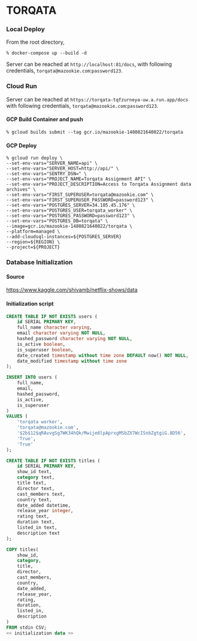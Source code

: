 # TORQATA

### Local Deploy

From the root directory,
```
% docker-compose up --build -d
```

Server can be reached at `http://localhost:81/docs`, with following credentials, `torqata@mazookie.com`:`password123`.


### Cloud Run

Server can be reached at `https://torqata-tqfzurneya-uw.a.run.app/docs` with following credentials, `torqata@mazookie.com`:`password123`.

#### GCP Build Container and push
```
% gcloud builds submit --tag gcr.io/mazookie-1480821640022/torqata
```

#### GCP Deploy
```
% gcloud run deploy \
--set-env-vars="SERVER_NAME=api" \
--set-env-vars="SERVER_HOST=http://api/" \
--set-env-vars="SENTRY_DSN=" \
--set-env-vars="PROJECT_NAME=Torqata Assignment API" \
--set-env-vars="PROJECT_DESCRIPTION=Access to Torqata Assignment data archives" \
--set-env-vars="FIRST_SUPERUSER=torqata@mazookie.com" \
--set-env-vars="FIRST_SUPERUSER_PASSWORD=password123" \
--set-env-vars="POSTGRES_SERVER=34.105.45.176" \
--set-env-vars="POSTGRES_USER=torqata_worker" \
--set-env-vars="POSTGRES_PASSWORD=password123" \
--set-env-vars="POSTGRES_DB=torqata" \
--image=gcr.io/mazookie-1480821640022/torqata \
--platform=managed \
--add-cloudsql-instances=${POSTGRES_SERVER}
--region=${REGION} \
--project=${PROJECT}
```

### Database Initialization

#### Source
https://www.kaggle.com/shivamb/netflix-shows/data

#### Initialization script
```sql
CREATE TABLE IF NOT EXISTS users (
	id SERIAL PRIMARY KEY,
	full_name character varying,
	email character varying NOT NULL,
	hashed_password character varying NOT NULL,
	is_active boolean,
	is_superuser boolean,
	date_created timestamp without time zone DEFAULT now() NOT NULL,
	date_modified timestamp without time zone
);

INSERT INTO users (
	full_name,
	email,
	hashed_password,
	is_active,
	is_superuser
)
VALUES (
	'torqata worker',
	'torqata@mazookie.com',
	'$2b$12$qRAvvgSg7WK34hQk/Mwije6lpAprxgMSbZX7WcISnbZgtgiG.8D56',
	'True',
	'True'
);

CREATE TABLE IF NOT EXISTS titles (
	id SERIAL PRIMARY KEY,
	show_id text,
	category text,
	title text,
	director text,
	cast_members text,
	country text,
	date_added datetime,
	release_year integer,
	rating text,
	duration text,
	listed_in text,
	description text
);

COPY titles(
	show_id,
	category,
	title,
	director,
	cast_members,
	country,
	date_added,
	release_year,
	rating,
	duration,
	listed_in,
	description
)
FROM stdin CSV;
<< initialization data >>
```
